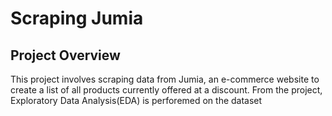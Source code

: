 # Scraping Jumia

## Project Overview
This project involves scraping data from Jumia, an e-commerce website to create a list of all products currently offered at a discount.
From the project, Exploratory Data Analysis(EDA) is perforemed on the dataset 
